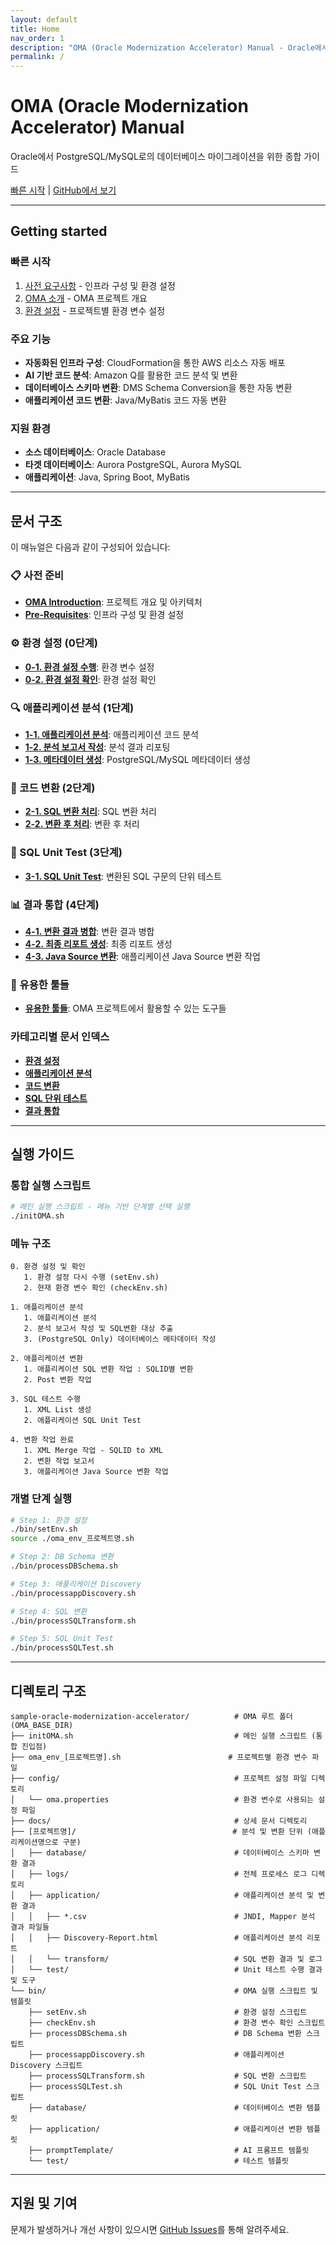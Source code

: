 ```yaml
---
layout: default
title: Home
nav_order: 1
description: "OMA (Oracle Modernization Accelerator) Manual - Oracle에서 PostgreSQL/MySQL로의 데이터베이스 마이그레이션을 위한 종합 가이드"
permalink: /
---
```


# OMA (Oracle Modernization Accelerator) Manual

Oracle에서 PostgreSQL/MySQL로의 데이터베이스 마이그레이션을 위한 종합 가이드

[빠른 시작](#빠른-시작) | [GitHub에서 보기](https://github.com/aws-samples/sample-oracle-modernization-accelerator)

---

## Getting started

### 빠른 시작

1. [사전 요구사항](docs/Pre-Requisites.md) - 인프라 구성 및 환경 설정
2. [OMA 소개](docs/OMA-Introduction.md) - OMA 프로젝트 개요
3. [환경 설정](docs/0-1.setEnv.md) - 프로젝트별 환경 변수 설정

### 주요 기능

- **자동화된 인프라 구성**: CloudFormation을 통한 AWS 리소스 자동 배포
- **AI 기반 코드 분석**: Amazon Q를 활용한 코드 분석 및 변환
- **데이터베이스 스키마 변환**: DMS Schema Conversion을 통한 자동 변환
- **애플리케이션 코드 변환**: Java/MyBatis 코드 자동 변환

### 지원 환경

- **소스 데이터베이스**: Oracle Database
- **타겟 데이터베이스**: Aurora PostgreSQL, Aurora MySQL
- **애플리케이션**: Java, Spring Boot, MyBatis

---

## 문서 구조

이 매뉴얼은 다음과 같이 구성되어 있습니다:

### 📋 사전 준비
- **[OMA Introduction](docs/OMA-Introduction.md)**: 프로젝트 개요 및 아키텍처
- **[Pre-Requisites](docs/Pre-Requisites.md)**: 인프라 구성 및 환경 설정

### ⚙️ 환경 설정 (0단계)
- **[0-1. 환경 설정 수행](docs/0-1.setEnv.md)**: 환경 변수 설정
- **[0-2. 환경 설정 확인](docs/0-2.checkEnv.md)**: 환경 설정 확인

### 🔍 애플리케이션 분석 (1단계)
- **[1-1. 애플리케이션 분석](docs/1-1.processAppAnalysis.md)**: 애플리케이션 코드 분석
- **[1-2. 분석 보고서 작성](docs/1-2.processAppReporting.md)**: 분석 결과 리포팅
- **[1-3. 메타데이터 생성](docs/1-3.genPostgreSqlMeta.md)**: PostgreSQL/MySQL 메타데이터 생성

### 🔄 코드 변환 (2단계)
- **[2-1. SQL 변환 처리](docs/2-1.processSqlTransform.md)**: SQL 변환 처리
- **[2-2. 변환 후 처리](docs/2-2.processPostTransform.md)**: 변환 후 처리

### 🧪 SQL Unit Test (3단계)
- **[3-1. SQL Unit Test](docs/3-1.sqlUnitTest.md)**: 변환된 SQL 구문의 단위 테스트

### 📊 결과 통합 (4단계)
- **[4-1. 변환 결과 병합](docs/4-1.processSqlTransformMerge.md)**: 변환 결과 병합
- **[4-2. 최종 리포트 생성](docs/4-2.processSqlTransformReport.md)**: 최종 리포트 생성
- **[4-3. Java Source 변환](docs/4-3.processJavaTransform.md)**: 애플리케이션 Java Source 변환 작업

### 🔧 유용한 툴들
- **[유용한 툴들](docs/useful-tools.md)**: OMA 프로젝트에서 활용할 수 있는 도구들

### 카테고리별 문서 인덱스
- **[환경 설정](docs/environment-setup.md)**
- **[애플리케이션 분석](docs/application-analysis.md)**
- **[코드 변환](docs/code-transformation.md)**
- **[SQL 단위 테스트](docs/sql-unit-test.md)**
- **[결과 통합](docs/result-integration.md)**

---

## 실행 가이드

### 통합 실행 스크립트
```bash
# 메인 실행 스크립트 - 메뉴 기반 단계별 선택 실행
./initOMA.sh
```

### 메뉴 구조
```
0. 환경 설정 및 확인
   1. 환경 설정 다시 수행 (setEnv.sh)
   2. 현재 환경 변수 확인 (checkEnv.sh)

1. 애플리케이션 분석
   1. 애플리케이션 분석
   2. 분석 보고서 작성 및 SQL변환 대상 추출
   3. (PostgreSQL Only) 데이터베이스 메타데이터 작성

2. 애플리케이션 변환
   1. 애플리케이션 SQL 변환 작업 : SQLID별 변환
   2. Post 변환 작업

3. SQL 테스트 수행
   1. XML List 생성
   2. 애플리케이션 SQL Unit Test

4. 변환 작업 완료
   1. XML Merge 작업 - SQLID to XML
   2. 변환 작업 보고서
   3. 애플리케이션 Java Source 변환 작업
```

### 개별 단계 실행
```bash
# Step 1: 환경 설정
./bin/setEnv.sh
source ./oma_env_프로젝트명.sh

# Step 2: DB Schema 변환
./bin/processDBSchema.sh

# Step 3: 애플리케이션 Discovery
./bin/processappDiscovery.sh

# Step 4: SQL 변환
./bin/processSQLTransform.sh

# Step 5: SQL Unit Test
./bin/processSQLTest.sh
```

---

## 디렉토리 구조

```
sample-oracle-modernization-accelerator/          # OMA 루트 폴더 (OMA_BASE_DIR)
├── initOMA.sh                                    # 메인 실행 스크립트 (통합 진입점)
├── oma_env_[프로젝트명].sh                        # 프로젝트별 환경 변수 파일
├── config/                                       # 프로젝트 설정 파일 디렉토리
│   └── oma.properties                            # 환경 변수로 사용되는 설정 파일
├── docs/                                         # 상세 문서 디렉토리
├── [프로젝트명]/                                   # 분석 및 변환 단위 (애플리케이션명으로 구분)
│   ├── database/                                 # 데이터베이스 스키마 변환 결과
│   ├── logs/                                     # 전체 프로세스 로그 디렉토리
│   ├── application/                              # 애플리케이션 분석 및 변환 결과
│   │   ├── *.csv                                 # JNDI, Mapper 분석 결과 파일들
│   │   ├── Discovery-Report.html                 # 애플리케이션 분석 리포트
│   │   └── transform/                            # SQL 변환 결과 및 로그
│   └── test/                                     # Unit 테스트 수행 결과 및 도구
└── bin/                                          # OMA 실행 스크립트 및 템플릿
    ├── setEnv.sh                                 # 환경 설정 스크립트
    ├── checkEnv.sh                               # 환경 변수 확인 스크립트
    ├── processDBSchema.sh                        # DB Schema 변환 스크립트
    ├── processappDiscovery.sh                    # 애플리케이션 Discovery 스크립트
    ├── processSQLTransform.sh                    # SQL 변환 스크립트
    ├── processSQLTest.sh                         # SQL Unit Test 스크립트
    ├── database/                                 # 데이터베이스 변환 템플릿
    ├── application/                              # 애플리케이션 변환 템플릿
    ├── promptTemplate/                           # AI 프롬프트 템플릿
    └── test/                                     # 테스트 템플릿
```

---

## 지원 및 기여

문제가 발생하거나 개선 사항이 있으시면 [GitHub Issues](https://github.com/aws-samples/sample-oracle-modernization-accelerator/issues)를 통해 알려주세요.
